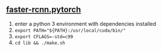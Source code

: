 ## [faster-rcnn.pytorch](https://github.com/jwyang/faster-rcnn.pytorch)

1. enter a python 3 environment with dependencies installed
2. `export PATH="${PATH}:/usr/local/cuda/bin/"`
3. `export CFLAGS=-std=c99`
4. `cd lib && ./make.sh`
<!--stackedit_data:
eyJoaXN0b3J5IjpbNzY5NzE2NTk4XX0=
-->